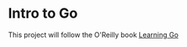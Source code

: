 # Intro to Go
This project will follow the O'Reilly book [Learning Go](https://www.oreilly.com/library/view/learning-go/9781492077206/)